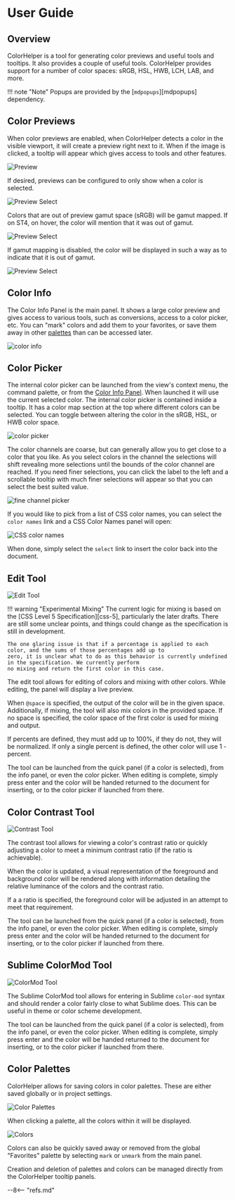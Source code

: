 # User Guide

## Overview

ColorHelper is a tool for generating color previews and useful tools and tooltips. It also provides a couple of useful
tools. ColorHelper provides support for a number of color spaces: sRGB, HSL, HWB, LCH, LAB, and more.

!!! note "Note"
    Popups are provided by the [`mdpopups`][mdpopups] dependency.

## Color Previews

When color previews are enabled, when ColorHelper detects a color in the visible viewport, it will create a preview
right next to it. When if the image is clicked, a tooltip will appear which gives access to tools and other features.

![Preview](images/example.png)

If desired, previews can be configured to only show when a color is selected.

![Preview Select](images/preview_select.png)

Colors that are out of preview gamut space (sRGB) will be gamut mapped. If on ST4, on hover, the color will mention that
it was out of gamut.

![Preview Select](images/gamut_mapped.png)

If gamut mapping is disabled, the color will be displayed in such a way as to indicate that it is out of gamut.

![Preview Select](images/out_of_gamut.png)

## Color Info

The Color Info Panel is the main panel. It shows a large color preview and gives access to various tools, such as
conversions, access to a color picker, etc. You can "mark" colors and add them to your favorites, or save them away
in other [palettes](#palette-panel) than can be accessed later.

![color info](images/color_info.png)

## Color Picker

The internal color picker can be launched from the view's context menu, the command palette, or from the
[Color Info Panel](#color_info).  When launched it will use the current selected color. The internal color picker is
contained inside a tooltip.  It has a color map section at the top where different colors can be selected. You can
toggle between altering the color in the sRGB, HSL, or HWB color space.

![color picker](images/color_picker.png)

The color channels are coarse, but can generally allow you to get close to a color that you like.  As you select colors
in the channel the selections will shift revealing more selections until the bounds of the color channel are reached. If
you need finer selections, you can click the label to the left and a scrollable tooltip with much finer selections will
appear so that you can select the best suited value.

![fine channel picker](images/fine_channel_picker.png)

If you would like to pick from a list of CSS color names, you can select the `color names` link and a CSS Color Names
panel will open:

![CSS color names](images/css_color_name_panel.png)

When done, simply select the `select` link to insert the color back into the document.

## Edit Tool

![Edit Tool](images/edit_tool.gif)

!!! warning "Experimental Mixing"
    The current logic for mixing is based on the [CSS Level 5 Specification][css-5], particularly the later drafts.
    There are still some unclear points, and things could change as the specification is still in development.

    The one glaring issue is that if a percentage is applied to each color, and the sums of those percentages add up to
    zero, it is unclear what to do as this behavior is currently undefined in the specification. We currently perform
    no mixing and return the first color in this case.

The edit tool allows for editing of colors and mixing with other colors. While editing, the panel will display a live
preview.

When `@space` is specified, the output of the color will be in the given space. Additionally, if mixing, the tool will
also mix colors in the provided space. If no space is specified, the color space of the first color is used for mixing
and output.

If percents are defined, they must add up to 100%, if they do not, they will be normalized. If only a single percent is
defined, the other color will use 1 - percent.

The tool can be launched from the quick panel (if a color is selected), from the info panel, or even the color picker.
When editing is complete, simply press enter and the color will be handed returned to the document for inserting, or
to the color picker if launched from there.

## Color Contrast Tool

![Contrast Tool](images/contrast_tool.gif)

The contrast tool allows for viewing a color's contrast ratio or quickly adjusting a color to meet a minimum contrast
ratio (if the ratio is achievable).

When the color is updated, a visual representation of the foreground and background color will be rendered along with
information detailing the relative luminance of the colors and the contrast ratio.

If a a ratio is specified, the foreground color will be adjusted in an attempt to meet that requirement.

The tool can be launched from the quick panel (if a color is selected), from the info panel, or even the color picker.
When editing is complete, simply press enter and the color will be handed returned to the document for inserting, or
to the color picker if launched from there.


## Sublime ColorMod Tool

![ColorMod Tool](images/colormod_tool.gif)

The Sublime ColorMod tool allows for entering in Sublime `color-mod` syntax and should render a color fairly close to
what Sublime does. This can be useful in theme or color scheme development.

The tool can be launched from the quick panel (if a color is selected), from the info panel, or even the color picker.
When editing is complete, simply press enter and the color will be handed returned to the document for inserting, or
to the color picker if launched from there.

## Color Palettes

ColorHelper allows for saving colors in color palettes. These are either saved globally or in project settings. 

![Color Palettes](images/color_palettes.png)

When clicking a palette, all the colors within it will be displayed.

![Colors](images/colors.png)

Colors can also be quickly saved away or removed from the global "Favorites" palette by selecting `mark` or `unmark`
from the main panel.

Creation and deletion of palettes and colors can be managed directly from the ColorHelper tooltip panels.

--8<-- "refs.md"
